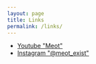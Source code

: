 ```yaml
---
layout: page
title: Links
permalink: /links/
---
```

<ul>
    <li>
        <a href="https://www.youtube.com/channel/UCp5XxgioR78uoXk5tp3uizg" target="_blank">Youtube "Meot"</a>
    </li>
    <li>
        <a href="https://www.instagram.com/meot_exist" target="_blank">Instagram "@meot_exist"</a>
    </li>
</ul>